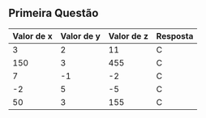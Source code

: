 ## Primeira Questão

| Valor de x | Valor de y | Valor de z | Resposta |
|------------|------------|------------|----------|
| 3          | 2          | 11         | C        |
| 150        | 3          | 455        | C        |
| 7          | -1         | -2         | C        |
| -2         | 5          | -5         | C        |
| 50         | 3          | 155        | C        |
